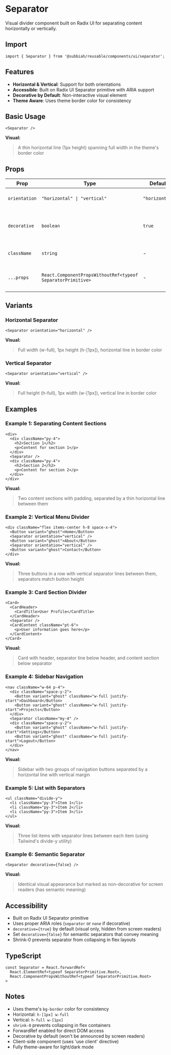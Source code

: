 # Separator

Visual divider component built on Radix UI for separating content horizontally or vertically.

## Import

```tsx
import { Separator } from '@subbiah/reusable/components/ui/separator';
```

## Features

- **Horizontal & Vertical**: Support for both orientations
- **Accessible**: Built on Radix UI Separator primitive with ARIA support
- **Decorative by Default**: Non-interactive visual element
- **Theme Aware**: Uses theme border color for consistency

## Basic Usage

```tsx
<Separator />
```

**Visual:**

> A thin horizontal line (1px height) spanning full width in the theme's border color

## Props

| Prop          | Type                                                        | Default        | Description                                       |
| ------------- | ----------------------------------------------------------- | -------------- | ------------------------------------------------- |
| `orientation` | `"horizontal" \| "vertical"`                                | `"horizontal"` | Direction of the separator                        |
| `decorative`  | `boolean`                                                   | `true`         | Whether the separator is purely decorative        |
| `className`   | `string`                                                    | -              | Additional CSS classes                            |
| `...props`    | `React.ComponentPropsWithoutRef<typeof SeparatorPrimitive>` | -              | All Radix Separator primitive props               |

## Variants

### Horizontal Separator

```tsx
<Separator orientation="horizontal" />
```

**Visual:**

> Full width (w-full), 1px height (h-[1px]), horizontal line in border color

### Vertical Separator

```tsx
<Separator orientation="vertical" />
```

**Visual:**

> Full height (h-full), 1px width (w-[1px]), vertical line in border color

## Examples

### Example 1: Separating Content Sections

```tsx
<div>
  <div className="py-4">
    <h2>Section 1</h2>
    <p>Content for section 1</p>
  </div>
  <Separator />
  <div className="py-4">
    <h2>Section 2</h2>
    <p>Content for section 2</p>
  </div>
</div>
```

**Visual:**

> Two content sections with padding, separated by a thin horizontal line between them

### Example 2: Vertical Menu Divider

```tsx
<div className="flex items-center h-8 space-x-4">
  <Button variant="ghost">Home</Button>
  <Separator orientation="vertical" />
  <Button variant="ghost">About</Button>
  <Separator orientation="vertical" />
  <Button variant="ghost">Contact</Button>
</div>
```

**Visual:**

> Three buttons in a row with vertical separator lines between them, separators match button height

### Example 3: Card Section Divider

```tsx
<Card>
  <CardHeader>
    <CardTitle>User Profile</CardTitle>
  </CardHeader>
  <Separator />
  <CardContent className="pt-6">
    <p>User information goes here</p>
  </CardContent>
</Card>
```

**Visual:**

> Card with header, separator line below header, and content section below separator

### Example 4: Sidebar Navigation

```tsx
<nav className="w-64 p-4">
  <div className="space-y-2">
    <Button variant="ghost" className="w-full justify-start">Dashboard</Button>
    <Button variant="ghost" className="w-full justify-start">Projects</Button>
  </div>
  <Separator className="my-4" />
  <div className="space-y-2">
    <Button variant="ghost" className="w-full justify-start">Settings</Button>
    <Button variant="ghost" className="w-full justify-start">Logout</Button>
  </div>
</nav>
```

**Visual:**

> Sidebar with two groups of navigation buttons separated by a horizontal line with vertical margin

### Example 5: List with Separators

```tsx
<ul className="divide-y">
  <li className="py-3">Item 1</li>
  <li className="py-3">Item 2</li>
  <li className="py-3">Item 3</li>
</ul>
```

**Visual:**

> Three list items with separator lines between each item (using Tailwind's divide-y utility)

### Example 6: Semantic Separator

```tsx
<Separator decorative={false} />
```

**Visual:**

> Identical visual appearance but marked as non-decorative for screen readers (has semantic meaning)

## Accessibility

- Built on Radix UI Separator primitive
- Uses proper ARIA roles (`separator` or `none` if decorative)
- `decorative={true}` by default (visual only, hidden from screen readers)
- Set `decorative={false}` for semantic separators that convey meaning
- Shrink-0 prevents separator from collapsing in flex layouts

## TypeScript

```tsx
const Separator = React.forwardRef<
  React.ElementRef<typeof SeparatorPrimitive.Root>,
  React.ComponentPropsWithoutRef<typeof SeparatorPrimitive.Root>
>
```

## Notes

- Uses theme's `bg-border` color for consistency
- Horizontal: `h-[1px] w-full`
- Vertical: `h-full w-[1px]`
- `shrink-0` prevents collapsing in flex containers
- ForwardRef enabled for direct DOM access
- Decorative by default (won't be announced by screen readers)
- Client-side component (uses 'use client' directive)
- Fully theme-aware for light/dark mode
